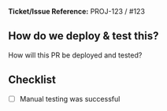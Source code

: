<!--- What does this PR do? This should ideally get filled out by Github from your commit message. -->

**Ticket/Issue Reference:**  PROJ-123 / #123

## How do we deploy & test this?

How will this PR be deployed and tested?

## Checklist

- [ ] Manual testing was successful
